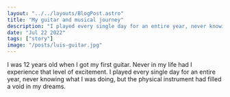 ```yaml
---
layout: "../../layouts/BlogPost.astro"
title: "My guitar and musical journey"
description: "I played every single day for an entire year, never knowing what I was doing, but the physical instrument had filled a void in my dreams."
date: "Jul 22 2022"
tags: ["story"]
image: "/posts/luis-guitar.jpg"
---
```


I was 12 years old when I got my first guitar. Never in my life had I experience that level of excitement. I played every single day for an entire year, never knowing what I was doing, but the physical instrument had filled a void in my dreams.
